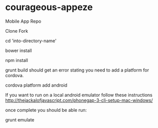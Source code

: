 # courageous-appeze
Mobile App Repo

Clone
Fork

  cd 'into-directory-name'

  bower install

  npm install
  
  grunt build
should get an error stating you need to add a platform for cordova.

  cordova platform add android

If you want to run on a local android emulator follow these instructions 
http://thejackalofjavascript.com/phonegap-3-cli-setup-mac-windows/

once complete you should be able run: 

  grunt emulate
